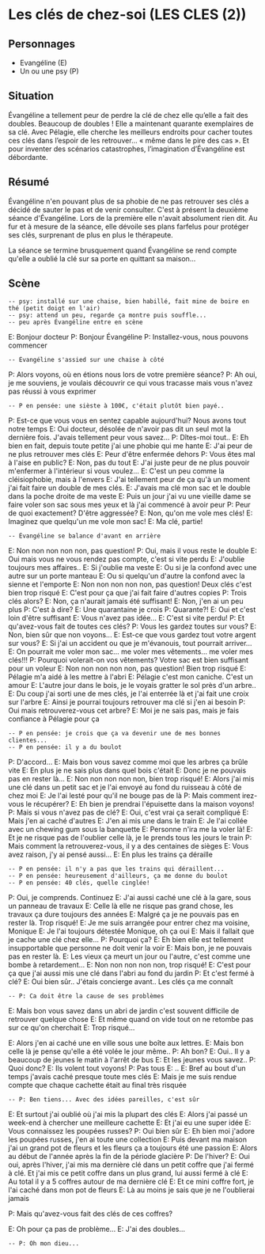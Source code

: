 # Les clés de chez-soi (LES CLES (2))

## Personnages
* Evangéline (E)
* Un ou une psy (P)

## Situation
Évangéline a tellement peur de perdre la clé de chez elle qu’elle a fait des doubles. Beaucoup de doubles !
Elle a maintenant quarante exemplaires de sa clé.
Avec Pélagie, elle cherche les meilleurs endroits pour cacher toutes ces clés dans l’espoir de les retrouver…
« même dans le pire des cas ». Et pour inventer des scénarios catastrophes, l’imagination d’Évangéline est débordante. 

## Résumé
Évangéline n'en pouvant plus de sa phobie de ne pas retrouver ses clés a décidé de sauter le pas et de venir consulter.
C'est à présent la deuxième séance d'Évangéline. Lors de la première elle n'avait absolument rien dit.
Au fur et à mesure de la séance, elle dévoile ses plans farfelus pour protéger ses clés, surprenant de plus en plus le thérapeute.

La séance se termine brusquement quand Évangéline se rend compte qu'elle a oublié la clé sur sa porte en quittant sa maison...

## Scène
    -- psy: installé sur une chaise, bien habillé, fait mine de boire en thé (petit doigt en l'air)
    -- psy: attend un peu, regarde ça montre puis souffle...
    -- peu après Évangéline entre en scène

E: Bonjour docteur
P: Bonjour Évangéline
P: Installez-vous, nous pouvons commencer

    -- Évangéline s'assied sur une chaise à côté

P: Alors voyons, où en étions nous lors de votre première séance?
P: Ah oui, je me souviens, je voulais découvrir ce qui vous tracasse mais vous n'avez pas réussi à vous exprimer

    -- P en pensée: une sièste à 100€, c'était plutôt bien payé..

P: Est-ce que vous vous en sentez capable aujourd'hui? Nous avons tout notre temps
E: Oui docteur, désolée de n'avoir pas dit un seul mot la dernière fois. J'avais tellement peur vous savez...
P: Dîtes-moi tout..
E: Eh bien en fait, depuis toute petite j'ai une phobie qui me hante
E: J'ai peur de ne plus retrouver mes clés
E: Peur d'être enfermée dehors
P: Vous êtes mal à l'aise en public?
E: Non, pas du tout
E: J'ai juste peur de ne plus pouvoir m'enfermer à l'intérieur si vous voulez...
E: C'est un peu comme la cléisiophobie, mais à l'envers
E: J'ai tellement peur de ça qu'à un moment j'ai fait faire un double de mes clés.
E: J'avais ma clé mon sac et le double dans la poche droite de ma veste
E: Puis un jour j'ai vu une vieille dame se faire voler son sac sous mes yeux et là j'ai commencé à avoir peur
P: Peur de quoi exactement? D'être aggressée?
E: Non, qu'on me vole mes clés!
E: Imaginez que quelqu'un me vole mon sac!
E: Ma clé, partie!

    -- Évangéline se balance d'avant en arrière

E: Non non non non non, pas question!
P: Oui, mais il vous reste le double
E: Oui mais vous ne vous rendez pas compte, c'est si vite perdu
E: J'oublie toujours mes affaires..
E: Si j'oublie ma veste
E: Ou si je la confond avec une autre sur un porte manteau
E: Ou si quelqu'un d'autre la confond avec la sienne et l'emporte
E: Non non non non non, pas question! Deux clés c'est bien trop risqué
E: C'est pour ça que j'ai fait faire d'autres copies
P: Trois clés alors?
E: Non, ça n'aurait jamais été suffisant!
E: Non, j'en ai un peu plus
P: C'est à dire?
E: Une quarantaine je crois
P: Quarante?!
E: Oui et c'est loin d'être suffisant
E: Vous n'avez pas idée...
E: C'est si vite perdu!
P: Et qu'avez-vous fait de toutes ces clés?
P: Vous les gardez toutes sur vous?
E: Non, bien sûr que non voyons...
E: Est-ce que vous gardez tout votre argent sur vous?
E: Si j'ai un accident ou que je m'évanouis, tout pourrait arriver...
E: On pourrait me voler mon sac... me voler mes vêtements... me voler mes clés!!!
P: Pourquoi volerait-on vos vêtements? Votre sac est bien suffisant pour un voleur
E: Non non non non non, pas question! Bien trop risqué
E: Pélagie m'a aidé à les mettre à l'abri
E: Pélagie c'est mon caniche. C'est un amour
E: L'autre jour dans le bois, je le voyais gratter le sol près d'un arbre..
E: Du coup j'ai sorti une de mes clés, je l'ai enterrée là et j'ai fait une croix sur l'arbre
E: Ainsi je pourrai toujours retrouver ma clé si j'en ai besoin
P: Oui mais retrouverez-vous cet arbre?
E: Moi je ne sais pas, mais je fais confiance à Pélagie pour ça

    -- P en pensée: je crois que ça va devenir une de mes bonnes clientes...
    -- P en pensée: il y a du boulot

P: D'accord...
E: Mais bon vous savez comme moi que les arbres ça brûle vite
E: En plus je ne sais plus dans quel bois c'était
E: Donc je ne pouvais pas en rester là...
E: Non non non non non, bien trop risqué!
E: Alors j'ai mis une clé dans un petit sac et je l'ai envoyé au fond du ruisseau à côté de chez moi
E: Je l'ai lesté pour qu'il ne bouge pas de là
P: Mais comment irez-vous le récupérer?
E: Eh bien je prendrai l'épuisette dans la maison voyons!
P: Mais si vous n'avez pas de clé?
E: Oui, c'est vrai ça serait compliqué
E: Mais j'en ai caché d'autres
E: J'en ai mis une dans le train
E: Je l'ai collée avec un chewing gum sous la banquette
E: Personne n'ira me la voler là!
E: Et je ne risque pas de l'oublier celle là, je le prends tous les jours le train
P: Mais comment la retrouverez-vous, il y a des centaines de sièges
E: Vous avez raison, j'y ai pensé aussi...
E: En plus les trains ça déraille

    -- P en pensée: il n'y a pas que les trains qui déraillent...
    -- P en pensée: heureusement d'ailleurs, ça me donne du boulot
    -- P en pensée: 40 clés, quelle cinglée!

P: Oui, je comprends. Continuez
E: J'ai aussi caché une clé à la gare, sous un panneau de travaux
E: Celle là elle ne risque pas grand chose, les travaux ça dure toujours des années
E: Malgré ça je ne pouvais pas en rester là. Trop risqué!
E: Je me suis arrangée pour entrer chez ma voisine, Monique
E: Je l'ai toujours détestée Monique, oh ça oui
E: Mais il fallait que je cache une clé chez elle...
P: Pourquoi ça?
E: Eh bien elle est tellement insupportable que personne ne doit venir la voir
E: Mais bon, je ne pouvais pas en rester là.
E: Les vieux ça meurt un jour ou l'autre, c'est comme une bombe à retardement...
E: Non non non non non, trop risqué!
E: C'est pour ça que j'ai aussi mis une clé dans l'abri au fond du jardin
P: Et c'est fermé à clé?
E: Oui bien sûr.. J'étais concierge avant.. Les clés ça me connaît

    -- P: Ca doit être la cause de ses problèmes

E: Mais bon vous savez dans un abri de jardin c'est souvent difficile de retrouver quelque chose
E: Et même quand on vide tout on ne retombe pas sur ce qu'on cherchait
E: Trop risqué...

E: Alors j'en ai caché une en ville sous une boîte aux lettres.
E: Mais bon celle là je pense qu'elle a été volée le jour même..
P: Ah bon?
E: Oui.. Il y a beaucoup de jeunes le matin à l'arrêt de bus
E: Et les jeunes vous savez..
P: Quoi donc?
E: Ils volent tout voyons!
P: Pas tous
E: ..
E: Bref au bout d'un temps j'avais caché presque toute mes clés
E: Mais je me suis rendue compte que chaque cachette était au final très risquée

    -- P: Ben tiens... Avec des idées pareilles, c'est sûr

E: Et surtout j'ai oublié où j'ai mis la plupart des clés
E: Alors j'ai passé un week-end à chercher une meilleure cachette
E: Et j'ai eu une super idée
E: Vous connaissez les poupées russes?
P: Oui bien sûr
E: Eh bien moi j'adore les poupées russes, j'en ai toute une collection
E: Puis devant ma maison j'ai un grand pot de fleurs et les fleurs ça a toujours été une passion
E: Alors au début de l'année après la fin de la période glacière
P: De l'hiver?
E: Oui oui, après l'hiver, j'ai mis ma dernière clé dans un petit coffre que j'ai fermé à clé. Et j'ai mis ce petit coffre dans un plus grand, lui aussi fermé à clé
E: Au total il y a 5 coffres autour de ma dernière clé
E: Et ce mini coffre fort, je l'ai caché dans mon pot de fleurs
E: Là au moins je sais que je ne l'oublierai jamais

P: Mais qu'avez-vous fait des clés de ces coffres?

E: Oh pour ça pas de problème...
E: J'ai des doubles...

    -- P: Oh mon dieu...
